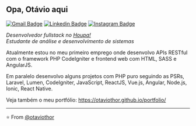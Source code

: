 ## Opa, Otávio aqui

[![Gmail Badge](https://img.shields.io/badge/-Gmail-c14438?style=flat-square&logo=Gmail&logoColor=white&link=mailto:otaviosilva2632@gmail.com)](mailto:otaviosilva2632@gmail.com)
[![Linkedin Badge](https://img.shields.io/badge/-LinkedIn-blue?style=flat-square&logo=Linkedin&logoColor=white&link=https://www.linkedin.com/in/otaviosilva02/)](https://www.linkedin.com/in/otaviosilva02/)
[![Instagram Badge](https://img.shields.io/badge/-Instagram-%23E4405F?style=flat-square&logo=Instagram&logoColor=white&link=https://www.instagram.com/otaviothor_/)](https://www.instagram.com/otaviothor_/)

_Desenvolvedor fullstack no [Houpa!](https://www.houpa.app) <br/>
Estudante de análise e desenvolvimento de sistemas_

Atualmente estou no meu primeiro emprego onde desenvolvo APIs RESTful com o framework PHP CodeIgniter e frontend web com HTML, SASS e AngularJS.

Em paralelo desenvolvo alguns projetos com PHP puro seguindo as PSRs, Laravel, Lumen, CodeIgniter, JavaScript, ReactJS, Vue.js, Angular, Node.js, Ionic, React Native.

Veja também o meu portfólio: https://otaviothor.github.io/portfolio/

---

⭐️ From [@otaviothor](https://github.com/otaviothor)
